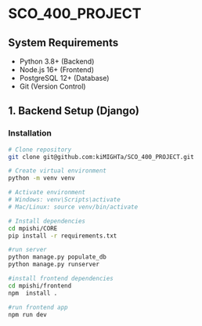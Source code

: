 # SCO_400_PROJECT

## System Requirements
- Python 3.8+ (Backend)
- Node.js 16+ (Frontend)
- PostgreSQL 12+ (Database)
- Git (Version Control)

## 1. Backend Setup (Django)

### Installation
```bash
# Clone repository
git clone git@github.com:kiMIGHTa/SCO_400_PROJECT.git

# Create virtual environment
python -m venv venv

# Activate environment
# Windows: venv\Scripts\activate
# Mac/Linux: source venv/bin/activate

# Install dependencies
cd mpishi/CORE
pip install -r requirements.txt

#run server
python manage.py populate_db
python manage.py runserver

#install frontend dependencies
cd mpishi/frontend
npm  install .

#run frontend app
npm run dev

